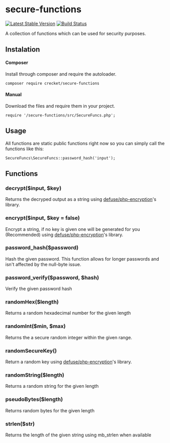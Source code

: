 # secure-functions
[![Latest Stable Version](https://img.shields.io/github/release/crecket/secure-functions.svg)](https://packagist.org/packages/crecket/secure-functions)
[![Build Status](https://travis-ci.org/Crecket/secure-functions.svg?branch=master)](https://travis-ci.org/Crecket/secure-functions)

A collection of functions which can be used for security purposes.

## Instalation

#### Composer
Install through composer and require the autoloader.

`composer require crecket/secure-functions`

#### Manual
Download the files and require them in your project.

`require '/secure-functions/src/SecureFuncs.php';`

## Usage
All functions are static public functions right now so you can simply call the functions like this:

`SecureFuncs\SecureFuncs::password_hash('input');`

## Functions

### decrypt($input, $key)
Returns the decryped output as a string using [defuse/php-encryption](https://github.com/defuse/php-encryption)'s library.

### encrypt($input, $key = false)
Encrypt a string, if no key is given one will be generated for you (Recommended) using [defuse/php-encryption](https://github.com/defuse/php-encryption)'s library.

### password_hash($password)
Hash the given password. This function allows for longer passwords and isn't affected by the null-byte issue.

### password_verify($password, $hash)
Verify the given password hash

### randomHex($length)
Returns a random hexadecimal number for the given length

### randomInt($min, $max)
Returns the a secure random integer within the given range.

### randomSecureKey()
Return a random key using [defuse/php-encryption](https://github.com/defuse/php-encryption)'s library.

### randomString($length)
Returns a random string for the given length

### pseudoBytes($length)
Returns random bytes for the given length

### strlen($str)
Returns the length of the given string using mb_strlen when available

